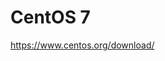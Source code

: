 # CentOS 7

<a href="https://www.centos.org/download/" target="_blank"> https://www.centos.org/download/</a>
